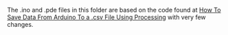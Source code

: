 The .ino and .pde files in this folder are based on the code found at [How To Save Data From Arduino To a .csv File Using Processing](http://www.hackerscapes.com/2014/11/how-to-save-data-from-arduino-to-a-csv-file-using-processing/) with very few changes.
